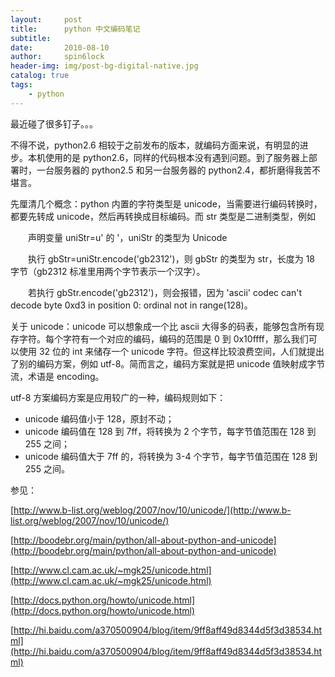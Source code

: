 ```yaml
---
layout:     post
title:      python 中文编码笔记
subtitle:   
date:       2010-08-10
author:     spin6lock
header-img: img/post-bg-digital-native.jpg
catalog: true
tags:
    - python
---
```

最近碰了很多钉子。。。

不得不说，python2.6 相较于之前发布的版本，就编码方面来说，有明显的进步。本机使用的是 python2.6，同样的代码根本没有遇到问题。到了服务器上部署时，一台服务器的 python2.5 和另一台服务器的 python2.4，都折磨得我苦不堪言。

先厘清几个概念：python 内置的字符类型是 unicode，当需要进行编码转换时，都要先转成 unicode，然后再转换成目标编码。而 str 类型是二进制类型，例如

　　声明变量 uniStr=u' 的 '，uniStr 的类型为 Unicode

　　执行 gbStr=uniStr.encode('gb2312')，则 gbStr 的类型为 str，长度为 18 字节（gb2312 标准里用两个字节表示一个汉字）。

　　若执行 gbStr.encode('gb2312')，则会报错，因为 'ascii' codec can't decode byte 0xd3 in position 0: ordinal not in range(128)。

关于 unicode：unicode 可以想象成一个比 ascii 大得多的码表，能够包含所有现存字符。每个字符有一个对应的编码，编码的范围是 0 到 0x10ffff，那么我们可以使用 32 位的 int 来储存一个 unicode 字符。但这样比较浪费空间，人们就提出了别的编码方案，例如 utf-8。简而言之，编码方案就是把 unicode 值映射成字节流，术语是 encoding。

utf-8 方案编码方案是应用较广的一种，编码规则如下：

- unicode 编码值小于 128，原封不动；
- unicode 编码值在 128 到 7ff，将转换为 2 个字节，每字节值范围在 128 到 255 之间；
- unicode 编码值大于 7ff 的，将转换为 3-4 个字节，每字节值范围在 128 到 255 之间。

参见：

[http://www.b-list.org/weblog/2007/nov/10/unicode/](http://www.b-list.org/weblog/2007/nov/10/unicode/)

[http://boodebr.org/main/python/all-about-python-and-unicode](http://boodebr.org/main/python/all-about-python-and-unicode)

[http://www.cl.cam.ac.uk/~mgk25/unicode.html](http://www.cl.cam.ac.uk/~mgk25/unicode.html)

[http://docs.python.org/howto/unicode.html](http://docs.python.org/howto/unicode.html)

[http://hi.baidu.com/a370500904/blog/item/9ff8aff49d8344d5f3d38534.html](http://hi.baidu.com/a370500904/blog/item/9ff8aff49d8344d5f3d38534.html)
